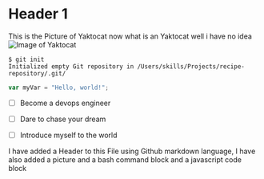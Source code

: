 # Header 1
This is the Picture of Yaktocat now what is an Yaktocat well i have no idea
![Image of Yaktocat](https://octodex.github.com/images/yaktocat.png)
```
$ git init
Initialized empty Git repository in /Users/skills/Projects/recipe-repository/.git/
```

``` javascript
var myVar = "Hello, world!";
```
- [ ] Become a devops engineer 
- [ ] Dare to chase your dream
- [ ] Introduce myself to the world




I have added a Header to this File using Github markdown language, I have also added a picture and a bash command block and a javascript code block
